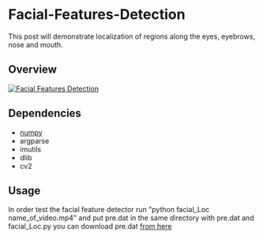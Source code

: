 # Facial-Features-Detection
This post will demonstrate localization of regions along the eyes, eyebrows, nose and mouth.
## Overview
[![Facial Features Detection](http://img.youtube.com/vi/LR8AfTFxo6Y/0.jpg)](http://www.youtube.com/watch?v=LR8AfTFxo6Y "Facial Features Detection")
## Dependencies

* [numpy](https://drive.google.com/drive/folders/1k7J0siGjIyEOLZ9YQjYMsRY2enIOw6uK?usp=drive_link) 
* argparse
* imutils
* dlib
* cv2


## Usage

In order test the facial feature detector run "python facial_Loc name_of_video.mp4" and put pre.dat in the same directory with pre.dat and facial_Loc.py you can download pre.dat  [from here](https://drive.google.com/open?id=12RzMZ9sp2PxyKtmzO1ZkePKUHUFGsqvI) 
